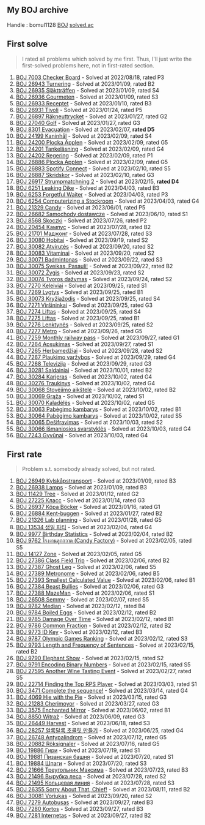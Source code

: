 ## My BOJ archive

Handle : bomul1128 [BOJ](https://www.acmicpc.net/user/bomul1128) [solved.ac](https://solved.ac/profile/bomul1128)



## First solve

> I rated all problems which solved by me first. Thus, I'll just write the first-solved problems here, not in first-rated section.

1. [BOJ 7003 Checker Board](https://www.acmicpc.net/problem/7003) - Solved at 2022/08/18, rated P3
2. [BOJ 26943 Turnering](https://www.acmicpc.net/problem/26943) - Solved at 2023/01/09, rated B2
3. [BOJ 26935 Släktträffen](https://www.acmicpc.net/problem/26935) - Solved at 2023/01/09, rated S4
4. [BOJ 26936 Gourmeten](https://www.acmicpc.net/problem/26936) - Solved at 2023/01/09, rated S3
5. [BOJ 26933 Receptet](https://www.acmicpc.net/problem/26933) - Solved at 2023/01/10, rated B3
6. [BOJ 26931 Tivoli](https://www.acmicpc.net/problem/26931) - Solved at 2023/01/24, rated P5
7. [BOJ 26897 Räkneuttrycket](https://www.acmicpc.net/problem/26897) - Solved at 2023/01/27, rated G2
8. [BOJ 27040 Golf](https://www.acmicpc.net/problem/27040) - Solved at 2023/01/27, rated G3
9. [BOJ 8301 Evacuation](https://www.acmicpc.net/problem/8301) - Solved at 2023/02/07, **rated D5**
10. [BOJ 24199 Kaninhål](https://www.acmicpc.net/problem/24199) - Solved at 2023/02/09, rated S4
11. [BOJ 24200 Plocka Äpplen](https://www.acmicpc.net/problem/24200) - Solved at 2023/02/09, rated G5
12. [BOJ 24201 Tankeläsning](https://www.acmicpc.net/problem/24201) - Solved at 2023/02/09, rated G4
13. [BOJ 24202 Regering](https://www.acmicpc.net/problem/24202) - Solved at 2023/02/09, rated P1
14. [BOJ 26886 Plocka Äpplen](https://www.acmicpc.net/problem/26886) - Solved at 2023/02/09, rated G5
15. [BOJ 26883 Spotify Connect](https://www.acmicpc.net/problem/26883) - Solved at 2023/02/10, rated S5
16. [BOJ 26887 Skridskor](https://www.acmicpc.net/problem/26887) - Solved at 2023/02/10, rated G3
17. [BOJ 26917 Strumpmatchning 2](https://www.acmicpc.net/problem/26917) - Solved at 2023/02/15, **rated D4**
18. [BOJ 6251 Leaking Dike](https://www.acmicpc.net/problem/6251) - Solved at 2023/04/03, rated B3
19. [BOJ 6253 Forgetful Waiter](https://www.acmicpc.net/problem/6253) - Solved at 2023/04/03, rated P3
20. [BOJ 6254 Computerizing a Stockroom](https://www.acmicpc.net/problem/6254) - Solved at 2023/04/03, rated G4
21. [BOJ 21329 Candy](https://www.acmicpc.net/problem/21329) - Solved at 2023/06/01, rated P5
22. [BOJ 26682 Samochody dostawcze](https://www.acmicpc.net/problem/26682) - Solved at 2023/06/10, rated S1
23. [BOJ 8568 Skoczki](https://www.acmicpc.net/problem/8568) - Solved at 2023/07/26, rated P2
24. [BOJ 20454 Кампус](https://www.acmicpc.net/problem/20454) - Solved at 2023/07/28, rated B2
25. [BOJ 21701 Маджонг](https://www.acmicpc.net/problem/21701) - Solved at 2023/07/28, rated S3
26. [BOJ 30080 Hobitai](https://www.acmicpc.net/problem/30080) - Solved at 2023/09/19, rated S2
27. [BOJ 30082 Atvirutės](https://www.acmicpc.net/problem/30082) - Solved at 2023/09/20, rated S2
28. [BOJ 30083 Vitaminai](https://www.acmicpc.net/problem/30083) - Solved at 2023/09/20, rated S2
29. [BOJ 30071 Badmintonas](https://www.acmicpc.net/problem/30071) - Solved at 2023/09/22, rated S3
30. [BOJ 30075 Sveikas, Pasauli!](https://www.acmicpc.net/problem/30075) - Solved at 2023/09/22, rated B2
31. [BOJ 30072 Žygis](https://www.acmicpc.net/problem/30072) - Solved at 2023/09/23, rated S2
32. [BOJ 30074 Tvoros dažymas](https://www.acmicpc.net/problem/30074) - Solved at 2023/09/24, rated S2
33. [BOJ 7270 Keleiviai](https://www.acmicpc.net/problem/7270) - Solved at 2023/09/25, rated S1
34. [BOJ 7269 Lygtys](https://www.acmicpc.net/problem/7269) - Solved at 2023/09/25, rated B1
35. [BOJ 30073 Kryžiažodis](https://www.acmicpc.net/problem/30073) - Solved at 2023/09/25, rated S4
36. [BOJ 7271 Viršininkai](https://www.acmicpc.net/problem/7271) - Solved at 2023/09/25, rated G3
37. [BOJ 7274 Liftas](https://www.acmicpc.net/problem/7274) - Solved at 2023/09/25, rated S4
38. [BOJ 7275 Liftas](https://www.acmicpc.net/problem/7275) - Solved at 2023/09/25, rated B1
39. [BOJ 7276 Lenktynės](https://www.acmicpc.net/problem/7276) - Solved at 2023/09/25, rated S2
40. [BOJ 7277 Metro](https://www.acmicpc.net/problem/7277) - Solved at 2023/09/26, rated G5
41. [BOJ 7259 Monthly railway pass](https://www.acmicpc.net/problem/7259) - Solved at 2023/09/27, rated G1
42. [BOJ 7264 Apsukimas](https://www.acmicpc.net/problem/7264) - Solved at 2023/09/27, rated S1
43. [BOJ 7265 Herbamedžiai](https://www.acmicpc.net/problem/7265) - Solved at 2023/09/28, rated S2
44. [BOJ 7267 Plaukimo varžybos](https://www.acmicpc.net/problem/7267) - Solved at 2023/09/29, rated G4
45. [BOJ 7268 Televizija](https://www.acmicpc.net/problem/7268) - Solved at 2023/09/29, rated G3
46. [BOJ 30281 Saldainiai](https://www.acmicpc.net/problem/30281) - Solved at 2023/10/01, rated B2
47. [BOJ 30284 Karjeras](https://www.acmicpc.net/problem/30284) - Solved at 2023/10/02, rated G4
48. [BOJ 30276 Traukinys](https://www.acmicpc.net/problem/30276) - Solved at 2023/10/02, rated G4
49. [BOJ 30068 Stovėjimo aikštelė](https://www.acmicpc.net/problem/30068) - Solved at 2023/10/02, rated B2
50. [BOJ 30069 Grąža](https://www.acmicpc.net/problem/30069) - Solved at 2023/10/02, rated S1
51. [BOJ 30070 Kaladėlės](https://www.acmicpc.net/problem/30070) - Solved at 2023/10/02, rated G5
52. [BOJ 30063 Pabėgimo kambarys](https://www.acmicpc.net/problem/30063) - Solved at 2023/10/02, rated B1
53. [BOJ 30064 Pabėgimo kambarys](https://www.acmicpc.net/problem/30064) - Solved at 2023/10/02, rated S5
54. [BOJ 30065 Dešifravimas](https://www.acmicpc.net/problem/30065) - Solved at 2023/10/03, rated S2
55. [BOJ 30066 Išmaniosios svarstyklės](https://www.acmicpc.net/problem/30066) - Solved at 2023/10/03, rated G4
56. [BOJ 7243 Gyvūnai](https://www.acmicpc.net/problem/30066) - Solved at 2023/10/03, rated G4



## First rate

> Problem s.t. somebody already solved, but not rated.

1. [BOJ 26949 Kylskåpstransport](https://www.acmicpc.net/problem/26949) - Solved at 2023/01/09, rated B3
2. [BOJ 26938 Lamps](https://www.acmicpc.net/problem/26938) - Solved at 2023/01/09, rated B3
3. [BOJ 11429 Tree](https://www.acmicpc.net/problem/11429) - Solved at 2023/01/12, rated G2
4. [BOJ 27225 Класс](https://www.acmicpc.net/problem/27225) - Solved at 2023/01/14, rated G3
5. [BOJ 26937 Köpa Böcker](https://www.acmicpc.net/problem/26937) - Solved at 2023/01/16, rated G1
6. [BOJ 26884 Kent-buggen](https://www.acmicpc.net/problem/26884) - Solved at 2023/01/27, rated B2
7. [BOJ 21326 Lab planning](https://www.acmicpc.net/problem/21326) - Solved at 2023/01/28, rated G5
8. [BOJ 13534 생일 파티](https://www.acmicpc.net/problem/13534) - Solved at 2023/02/04, rated G4
9. [BOJ 9977 Birthday Statistics](https://www.acmicpc.net/problem/9977) - Solved at 2023/02/04, rated B2
10. [BOJ 9762 โรงงานลูกกวาด (Candy Factory)](https://www.acmicpc.net/problem/9762) - Solved at 2023/02/05, rated S5
11. [BOJ 14127 Zone](https://www.acmicpc.net/problem/14127) - Solved at 2023/02/05, rated G5
12. [BOJ 27386 Class Field Trip](https://www.acmicpc.net/problem/27386) - Solved at 2023/02/06, rated B2
13. [BOJ 27387 Ghost Leg](https://www.acmicpc.net/problem/27387) - Solved at 2023/02/06, rated S5
14. [BOJ 27389 Metronome](https://www.acmicpc.net/problem/27389) - Solved at 2023/02/06, rated B5
15. [BOJ 27393 Smallest Calculated Value](https://www.acmicpc.net/problem/27393) - Solved at 2023/02/06, rated B1
16. [BOJ 27384 Beast Bullies](https://www.acmicpc.net/problem/27384) - Solved at 2023/02/06, rated G3
17. [BOJ 27388 MazeMan](https://www.acmicpc.net/problem/27388) - Solved at 2023/02/06, rated S1
18. [BOJ 26508 Semmy](https://www.acmicpc.net/problem/26508) - Solved at 2023/02/07, rated S5
19. [BOJ 9782 Median](https://www.acmicpc.net/problem/9782) - Solved at 2023/02/12, rated B4
20. [BOJ 9784 Boiled Eggs](https://www.acmicpc.net/problem/9784) - Solved at 2023/02/12, rated B2
21. [BOJ 9785 Damage Over Time](https://www.acmicpc.net/problem/9785) - Solved at 2023/02/12, rated B1
22. [BOJ 9786 Common Fraction](https://www.acmicpc.net/problem/9786) - Solved at 2023/02/12, rated B2
23. [BOJ 9773 ID Key](https://www.acmicpc.net/problem/9773) - Solved at 2023/02/12, rated B3
24. [BOJ 9787 Olympic Games Ranking](https://www.acmicpc.net/problem/9787) - Solved at 2023/02/12, rated S3
25. [BOJ 9793 Length and Frequency of Sentences](https://www.acmicpc.net/problem/9793) - Solved at 2023/02/15, rated B2
26. [BOJ 9790 Elephant Show](https://www.acmicpc.net/problem/9790) - Solved at 2023/02/15, rated S2
27. [BOJ 9791 Encoding Binary Numbers](https://www.acmicpc.net/problem/9791) - Solved at 2023/02/15, rated S5
28. [BOJ 27595 Another Wine Tasting Event](https://www.acmicpc.net/problem/27595) - Solved at 2023/02/27, rated S5
29. [BOJ 22714 Finding the Top RPS Player](https://www.acmicpc.net/problem/22714) - Solved at 2023/03/03, rated S1
30. [BOJ 3471 Complete the sequence!](https://www.acmicpc.net/problem/3471) - Solved at 2023/03/14, rated G4
31. [BOJ 4069 Hie with the Pie](https://www.acmicpc.net/problem/4069) - Solved at 2023/03/15, rated G3
32. [BOJ 21283 Cherimoyor](https://www.acmicpc.net/problem/21283) - Solved at 2023/03/27, rated G3
33. [BOJ 3575 Enchanted Mirror](https://www.acmicpc.net/problem/3575) - Solved at 2023/06/02, rated B1
34. [BOJ 8850 Witraż](https://www.acmicpc.net/problem/8850) - Solved at 2023/06/09, rated G3
35. [BOJ 26449 Harvest](https://www.acmicpc.net/problem/26449) - Solved at 2023/06/18, rated S3
36. [BOJ 28257 알록달록 초콜릿 만들기](https://www.acmicpc.net/problem/28257) - Solved at 2023/06/25, rated G4
37. [BOJ 26748 Antypalindrom](https://www.acmicpc.net/problem/26748) - Solved at 2023/07/12, rated G5
38. [BOJ 20882 Röksignaler](https://www.acmicpc.net/problem/20882) - Solved at 2023/07/16, rated G5
39. [BOJ 19886 Гири](https://www.acmicpc.net/problem/19886) - Solved at 2023/07/19, rated S1
40. [BOJ 19881 Пизанская башня](https://www.acmicpc.net/problem/19881) - Solved at 2023/07/20, rated S1
41. [BOJ 19884 Шпаги](https://www.acmicpc.net/problem/19884) - Solved at 2023/07/20, rated S3
42. [BOJ 21666 Треугольник Максима](https://www.acmicpc.net/problem/21666) - Solved at 2023/07/23, rated B3
43. [BOJ 21496 Вырубка леса](https://www.acmicpc.net/problem/21496) - Solved at 2023/07/28, rated S2
44. [BOJ 21495 Кольцевая линия](https://www.acmicpc.net/problem/21495) - Solved at 2023/07/28, rated S3
45. [BOJ 26355 Sorry About That, Chief!](https://www.acmicpc.net/problem/26355) - Solved at 2023/08/11, rated B2
46. [BOJ 30081 Voriukas](https://www.acmicpc.net/problem/30081) - Solved at 2023/09/20, rated S2
47. [BOJ 7279 Autobusas](https://www.acmicpc.net/problem/7279) - Solved at 2023/09/27, rated B3
48. [BOJ 7280 Kortos](https://www.acmicpc.net/problem/7280) - Solved at 2023/09/27, rated B3
49. [BOJ 7281 Internetas](https://www.acmicpc.net/problem/7281) - Solved at 2023/09/27, rated B2
